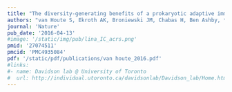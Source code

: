 ```yaml
---
title: "The diversity-generating benefits of a prokaryotic adaptive immune system"
authors: "van Houte S, Ekroth AK, Broniewski JM, Chabas H, Ben Ashby, **Bondy-Denomy J**, Gandon S, Boots M, Paterson S, Buckling A, Westra ER"
journal: 'Nature'
pub_date: '2016-04-13'
#image: '/static/img/pub/lina_IC_acrs.png'
pmid: '27074511'
pmcid: 'PMC4935084'
pdf: '/static/pdf/publications/van houte_2016.pdf'
#links:
#- name: Davidson lab @ University of Toronto
#  url: http://individual.utoronto.ca/davidsonlab/Davidson_lab/Home.html
---
```

